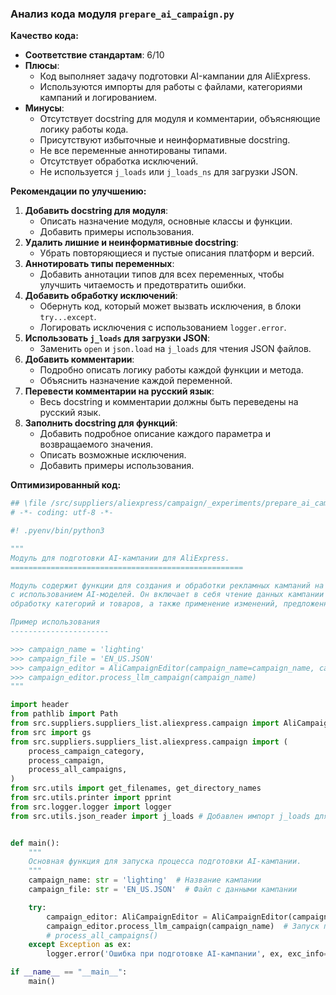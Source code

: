 ### **Анализ кода модуля `prepare_ai_campaign.py`**

**Качество кода:**

- **Соответствие стандартам**: 6/10
- **Плюсы**:
    - Код выполняет задачу подготовки AI-кампании для AliExpress.
    - Используются импорты для работы с файлами, категориями кампаний и логированием.
- **Минусы**:
    - Отсутствует docstring для модуля и комментарии, объясняющие логику работы кода.
    - Присутствуют избыточные и неинформативные docstring.
    - Не все переменные аннотированы типами.
    - Отсутствует обработка исключений.
    - Не используется `j_loads` или `j_loads_ns` для загрузки JSON.

**Рекомендации по улучшению:**

1.  **Добавить docstring для модуля**:
    - Описать назначение модуля, основные классы и функции.
    - Добавить примеры использования.
2.  **Удалить лишние и неинформативные docstring**:
    - Убрать повторяющиеся и пустые описания платформ и версий.
3.  **Аннотировать типы переменных**:
    - Добавить аннотации типов для всех переменных, чтобы улучшить читаемость и предотвратить ошибки.
4.  **Добавить обработку исключений**:
    - Обернуть код, который может вызвать исключения, в блоки `try...except`.
    - Логировать исключения с использованием `logger.error`.
5.  **Использовать `j_loads` для загрузки JSON**:
    - Заменить `open` и `json.load` на `j_loads` для чтения JSON файлов.
6.  **Добавить комментарии**:
    - Подробно описать логику работы каждой функции и метода.
    - Объяснить назначение каждой переменной.
7.  **Перевести комментарии на русский язык**:
    - Весь docstring и комментарии должны быть переведены на русский язык.
8. **Заполнить docstring для функций**:
   - Добавить подробное описание каждого параметра и возвращаемого значения.
   - Описать возможные исключения.
   - Добавить примеры использования.

**Оптимизированный код:**

```python
## \file /src/suppliers/aliexpress/campaign/_experiments/prepare_ai_campaign.py
# -*- coding: utf-8 -*-

#! .pyenv/bin/python3

"""
Модуль для подготовки AI-кампании для AliExpress.
====================================================

Модуль содержит функции для создания и обработки рекламных кампаний на AliExpress
с использованием AI-моделей. Он включает в себя чтение данных кампании из JSON,
обработку категорий и товаров, а также применение изменений, предложенных AI.

Пример использования
----------------------

>>> campaign_name = 'lighting'
>>> campaign_file = 'EN_US.JSON'
>>> campaign_editor = AliCampaignEditor(campaign_name=campaign_name, campaign_file=campaign_file)
>>> campaign_editor.process_llm_campaign(campaign_name)
"""

import header
from pathlib import Path
from src.suppliers.suppliers_list.aliexpress.campaign import AliCampaignEditor
from src import gs
from src.suppliers.suppliers_list.aliexpress.campaign import (
    process_campaign_category,
    process_campaign,
    process_all_campaigns,
)
from src.utils import get_filenames, get_directory_names
from src.utils.printer import pprint
from src.logger.logger import logger
from src.utils.json_reader import j_loads # Добавлен импорт j_loads для чтения JSON


def main():
    """
    Основная функция для запуска процесса подготовки AI-кампании.
    """
    campaign_name: str = 'lighting'  # Название кампании
    campaign_file: str = 'EN_US.JSON'  # Файл с данными кампании

    try:
        campaign_editor: AliCampaignEditor = AliCampaignEditor(campaign_name=campaign_name, campaign_file=campaign_file)  # Создание экземпляра класса AliCampaignEditor
        campaign_editor.process_llm_campaign(campaign_name)  # Запуск процесса обработки LLM-кампании
        # process_all_campaigns()
    except Exception as ex:
        logger.error('Ошибка при подготовке AI-кампании', ex, exc_info=True)  # Логирование ошибки

if __name__ == "__main__":
    main()